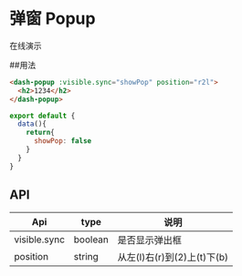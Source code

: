 # 弹窗 Popup

在线演示

##用法

```html
<dash-popup :visible.sync="showPop" position="r2l">
  <h2>1234</h2>
</dash-popup>
```

```js
export default {
  data(){
    return{
      showPop: false
    }
  }
}

```

## API

|Api|type|说明|
|----|---|---|
|visible.sync|boolean|是否显示弹出框|
|position|string|从左(l)右(r)到(2)上(t)下(b)|